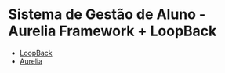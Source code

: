# Sistema de Gestão de Aluno - Aurelia Framework + LoopBack
* [LoopBack](http://loopback.io)
* [Aurelia](http://aurelia.io)